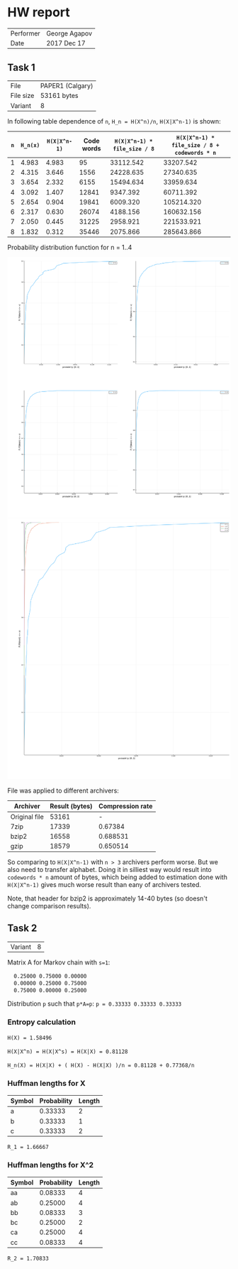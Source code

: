 # HW report

|   |   |
| -- | -- |
| Performer| George Agapov |
| Date | 2017 Dec 17 |

## Task 1

|   |   |
| -- | -- |
| File | PAPER1 (Calgary) |
| File size | 53161 bytes |
| Variant | 8 |

In following table dependence of `n`, `H_n = H(X^n)/n`, `H(X|X^n-1)` is shown:


| `n` | `H_n(x)` |`H(X\|X^n-1)`| Code words | `H(X\|X^n-1) * file_size / 8` | `H(X\|X^n-1) * file_size / 8 + codewords * n` |
| ------------- | ------------- | ----- | ----- | ----- | ----- |
| 1 | 4.983 | 4.983 | 95 | 33112.542 | 33207.542 |
| 2 | 4.315 | 3.646 | 1556 | 24228.635 | 27340.635 |
| 3 | 3.654 | 2.332 | 6155 | 15494.634 | 33959.634 |
| 4 | 3.092 | 1.407 | 12841 | 9347.392 | 60711.392 |
| 5 | 2.654 | 0.904 | 19841 | 6009.320 | 105214.320 |
| 6 | 2.317 | 0.630 | 26074 | 4188.156 | 160632.156 |
| 7 | 2.050 | 0.445 | 31225 | 2958.921 | 221533.921 |
| 8 | 1.832 | 0.312 | 35446 | 2075.866 | 285643.866 |


Probability distribution function for n = 1..4

![Separate plot](probs-separated.png)
![Combined plot](probs-combined.png)


File was applied to different archivers:

| Archiver | Result (bytes) |  Compression rate |
| -- | -- | -- |
| Original file | 53161 | - |
| 7zip | 17339 | 0.67384 |
| bzip2 | 16558 | 0.688531 |
| gzip | 18579 |  0.650514 |

So comparing to `H(X|X^n-1)` with `n > 3` archivers perform worse.
But we also need to transfer alphabet.
Doing it in silliest way would result into `codewords * n` amount of bytes,
which being added to estimation done with `H(X|X^n-1)` gives much worse result than eany of archivers tested.


Note, that header for bzip2 is approximately 14-40 bytes (so doesn't change comparison results).

## Task 2

|   |   |
| -- | -- |
| Variant | 8 |

Matrix A for Markov chain with `s=1`: 

```
  0.25000 0.75000 0.00000 
  0.00000 0.25000 0.75000 
  0.75000 0.00000 0.25000 
```

Distribution `p` such that `p*A=p`:
`p = 0.33333 0.33333 0.33333 `

### Entropy calculation

`H(X) = 1.58496`

`H(X|X^n) = H(X|X^s) = H(X|X) = 0.81128`

`H_n(X) = H(X|X) + ( H(X) - H(X|X) )/n = 0.81128 + 0.77368/n`

### Huffman lengths for X

|Symbol|Probability|Length|
| -- | -- | -- |
| a | 0.33333 | 2 |
| b | 0.33333 | 1 |
| c | 0.33333 | 2 |

`R_1 = 1.66667`

### Huffman lengths for X^2

|Symbol|Probability|Length|
| -- | -- | -- |
| aa | 0.08333 | 4 |
| ab | 0.25000 | 4 |
| bb | 0.08333 | 3 |
| bc | 0.25000 | 2 |
| ca | 0.25000 | 4 |
| cc | 0.08333 | 4 |

`R_2 = 1.70833`


